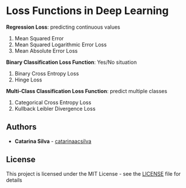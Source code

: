 # Loss Functions in Deep Learning

**Regression Loss**: predicting continuous values


1. Mean Squared Error
2. Mean Squared Logarithmic Error Loss
3. Mean Absolute Error Loss


**Binary Classification Loss Function**: Yes/No situation

1. Binary Cross Entropy Loss
2. Hinge Loss

**Multi-Class Classification Loss Function**: predict multiple classes

1. Categorical Cross Entropy Loss
2. Kullback Leibler Divergence Loss

## Authors

* **Catarina Silva** - [catarinaacsilva](https://github.com/catarinaacsilva)

## License

This project is licensed under the MIT License - see the [LICENSE](LICENSE) file for details